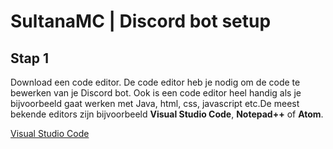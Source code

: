 # SultanaMC | Discord bot setup

## Stap 1 
Download een code editor. De code editor heb je nodig om de code te bewerken van je Discord bot. Ook is een code editor heel handig als je bijvoorbeeld gaat werken met Java, html, css, javascript etc.De meest bekende editors zijn bijvoorbeeld **Visual Studio Code**, **Notepad++** of **Atom**.

[Visual Studio Code](https://code.visualstudio.com/)
